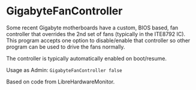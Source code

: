﻿# GigabyteFanController

Some recent Gigabyte motherboards have a custom, BIOS based, fan controller that overrides the 2nd set of fans (typically in the ITE8792 IC). This program accepts one option to disable/enable that controller so other program can be used to drive the fans normally.

The controller is typically automatically enabled on boot/resume.

Usage as Admin:
```GigabyteFanController false```

Based on code from LibreHardwareMonitor.
